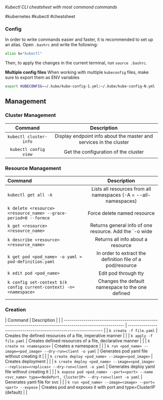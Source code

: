 *Kubectl CLI cheatsheet with most commond commands*

#kubernetes #kubectl #cheatsheet 

### Config
In order to write commands easier and faster, it is recommended to set up an alias. Open `.bashrc` and write the following:

```bash
alias k="kubectl"
```

Then, to apply the changes in the current terminal, run  `source .bashrc`.

**Multiple config files**
When working with multiple `kubeconfig` files, make sure to export them as ENV variables

```bash
export KUBECONFIG=~/.kube/kube-config-1.yml:~/.kube/kube-config-N.yml
```

## Management

### Cluster Management

|        Command         |                            Description                             |
|:----------------------:|:------------------------------------------------------------------:|
| `kubectl cluster-info` | Display endpoint info about the master and services in the cluster |
| `kubectl config view`  |                Get the configuration of the cluster                |

### Resource Management

| Command                                                           |                                                     Description                                                      |
|:----------------------------------------------------------------- |:--------------------------------------------------------------------------------------------------------------------:|
| `kubectl get all -A`                                              |                           Lists all resources from all namespaces (-A = --all-namespaces)                            |
| `k delete <resource> <resource_name> --grace-period=0 --formce`   |                                             Force delete named resource                                              |
| `k get <resource> <resource_name>`                                | Returns general info of one resource. Add the `-o wide|json` flag for more info or to return the info in json format |
| `k describe <resource> <resource_name>`                           |                                          Returns all info about a resource                                           |
| `k get pod <pod_name> -o yaml > pod-definition.yaml`              |                              In order to extract the definition file of a pod/resource                               |
| `k edit pod <pod_name>`                                           |                                                 Edit pod through tty                                                 |
| `k config set-context $(k config current-context) -n=<namespace>` |                                   Changes the default namespace to the one defined                                   |
|                                                                   |                                                                                                                      |

### Creation

| Command                                                                                                       | Description                                                       |     |
| ------------------------------------------------------------------------------------------------------------- | ----------------------------------------------------------------- |
| `k create -f file.yaml`                                                                                       | Creates the defined resources of a file, imperative manner        |     |
| `k apply -f file.yaml`                                                                                        | Creates defined resources of a file, declarative manner           |     |
| `k create ns <namespace>`                                                                                     | Creates a namespace                                               |     |
| `k run <pod_name> --image=<pod_image> --dry-run=client -o yaml`                                               | Generates pod yaml file without creating it                       |     |
| `k create deploy <pod_name> --image=<pod_image>`                                                              | Creates deployment                                                |     |
| `k create deploy <pod_name> --image=<pod_image> --replicas=<replicas> --dry-run=client -o yaml`               | Generates deploy yaml file without creating it                    |     |
| `k expose pod <pod_name> --port=<port> --name <svc_name> type=<NodePort, ClusterIP> --dry-run=client -o yaml` | Generates yaml file for svc                                       |     |
| `k run <pod_name> --image=<image> --port=<port> --expose`                                                     | Creates pod and exposes it with port and type=ClusterIP (default) |    |


